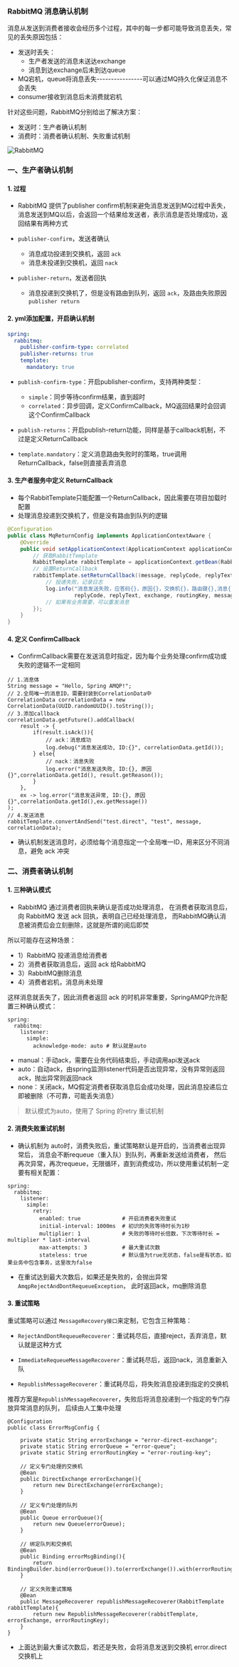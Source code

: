 ###  RabbitMQ 消息确认机制
消息从发送到消费者接收会经历多个过程，其中的每一步都可能导致消息丢失，常见的丢失原因包括：
* 发送时丢失：                  
  * 生产者发送的消息未送达exchange
  * 消息到达exchange后未到达queue
* MQ宕机，queue将消息丢失----------------可以通过MQ持久化保证消息不会丢失
* consumer接收到消息后未消费就宕机

针对这些问题，RabbitMQ分别给出了解决方案：

- 发送时：生产者确认机制
- 消费时：消费者确认机制、失败重试机制

![RabbitMQ](https://fgq233.github.io/imgs/other/rabbitMQ7.png)

### 一、生产者确认机制
#### 1. 过程
* RabbitMQ 提供了publisher confirm机制来避免消息发送到MQ过程中丢失，
消息发送到MQ以后，会返回一个结果给发送者，表示消息是否处理成功，返回结果有两种方式

* `publisher-confirm`，发送者确认
  * 消息成功投递到交换机，返回 `ack`
  * 消息未投递到交换机，返回 `nack`
* `publisher-return`，发送者回执
  * 消息投递到交换机了，但是没有路由到队列，返回 `ack`，及路由失败原因 `publisher return`
  
  
  
#### 2. yml添加配置，开启确认机制 
```yaml
spring:
  rabbitmq:
    publisher-confirm-type: correlated
    publisher-returns: true
    template:
      mandatory: true
```

* `publish-confirm-type`：开启publisher-confirm，支持两种类型：
  * `simple`：同步等待confirm结果，直到超时
  * `correlated`：异步回调，定义ConfirmCallback，MQ返回结果时会回调这个ConfirmCallback
  
* `publish-returns`：开启publish-return功能，同样是基于callback机制，不过是定义ReturnCallback

* `template.mandatory`：定义消息路由失败时的策略，true调用ReturnCallback，false则直接丢弃消息


#### 3. 生产者服务中定义 ReturnCallback
* 每个RabbitTemplate只能配置一个ReturnCallback，因此需要在项目加载时配置
* 处理消息投递到交换机了，但是没有路由到队列的逻辑

```java
@Configuration
public class MqReturnConfig implements ApplicationContextAware {
    @Override
    public void setApplicationContext(ApplicationContext applicationContext) throws BeansException {
        // 获取RabbitTemplate
        RabbitTemplate rabbitTemplate = applicationContext.getBean(RabbitTemplate.class);
        // 设置ReturnCallback
        rabbitTemplate.setReturnCallback((message, replyCode, replyText, exchange, routingKey) -> {
            // 投递失败，记录日志
            log.info("消息发送失败，应答码{}，原因{}，交换机{}，路由键{},消息{}",
                     replyCode, replyText, exchange, routingKey, message.toString());
            // 如果有业务需要，可以重发消息
        });
    }
}
```
 
#### 4. 定义 ConfirmCallback
* ConfirmCallback需要在发送消息时指定，因为每个业务处理confirm成功或失败的逻辑不一定相同

```
// 1.消息体
String message = "Hello, Spring AMQP!";
// 2.全局唯一的消息ID，需要封装到CorrelationData中
CorrelationData correlationData = new CorrelationData(UUID.randomUUID().toString());
// 3.添加callback
correlationData.getFuture().addCallback(
    result -> {
        if(result.isAck()){
            // ack：消息成功
            log.debug("消息发送成功, ID:{}", correlationData.getId());
        } else{
            // nack：消息失败
            log.error("消息发送失败, ID:{}, 原因{}",correlationData.getId(), result.getReason());
        }
    },
    ex -> log.error("消息发送异常, ID:{}, 原因{}",correlationData.getId(),ex.getMessage())
);
// 4.发送消息
rabbitTemplate.convertAndSend("test.direct", "test", message, correlationData);
```
  
* 确认机制发送消息时，必须给每个消息指定一个全局唯一ID，用来区分不同消息，避免 ack 冲突








### 二、消费者确认机制
#### 1. 三种确认模式
* RabbitMQ 通过消费者回执来确认是否成功处理消息，
在消费者获取消息后，向 RabbitMQ 发送 ack 回执，表明自己已经处理消息，
而RabbitMQ确认消息被消费后会立刻删除，这就是所谓的阅后即焚

所以可能存在这种场景：

* 1）RabbitMQ 投递消息给消费者
* 2）消费者获取消息后，返回 ack 给RabbitMQ
* 3）RabbitMQ删除消息
* 4）消费者宕机，消息尚未处理

这样消息就丢失了，因此消费者返回 ack 的时机非常重要，SpringAMQP允许配置三种确认模式：

```
spring:
  rabbitmq:
    listener:
      simple:
        acknowledge-mode: auto # 默认就是auto
```

* manual：手动ack，需要在业务代码结束后，手动调用api发送ack
* auto：自动ack，由spring监测listener代码是否出现异常，没有异常则返回ack，抛出异常则返回nack
* none：关闭ack，MQ假定消费者获取消息后会成功处理，因此消息投递后立即被删除（不可靠，可能丢失消息）

> 默认模式为auto，使用了 Spring 的retry 重试机制



#### 2. 消费失败重试机制
* 确认机制为 auto时，消费失败后，重试策略默认是开启的，当消费者出现异常后，
消息会不断requeue（重入队）到队列，再重新发送给消费者，
然后再次异常，再次requeue，无限循环，直到消费成功，所以使用重试机制一定要有相关配置：

```
spring:
  rabbitmq:
    listener:
      simple:
        retry:
          enabled: true             # 开启消费者失败重试
          initial-interval: 1000ms  # 初识的失败等待时长为1秒
          multiplier: 1             # 失败的等待时长倍数，下次等待时长 = multiplier * last-interval
          max-attempts: 3           # 最大重试次数
          stateless: true           # 默认值为true无状态，false是有状态，如果业务中包含事务，这里改为false
```
 
* 在重试达到最大次数后，如果还是失败的，会抛出异常 `AmqpRejectAndDontRequeueException`，
此时返回ack，mq删除消息



#### 3. 重试策略
重试策略可以通过 `MessageRecovery接口`来定制，它包含三种策略：

* `RejectAndDontRequeueRecoverer`：重试耗尽后，直接reject，丢弃消息，默认就是这种方式

* `ImmediateRequeueMessageRecoverer`：重试耗尽后，返回nack，消息重新入队

* `RepublishMessageRecoverer`：重试耗尽后，将失败消息投递到指定的交换机


推荐方案是`RepublishMessageRecoverer`，失败后将消息投递到一个指定的专门存放异常消息的队列，
后续由人工集中处理

```
@Configuration
public class ErrorMsgConfig {

    private static String errorExchange = "error-direct-exchange";
    private static String errorQueue = "error-queue";
    private static String errorRoutingKey = "error-routing-key";
    
    // 定义专门处理的交换机
    @Bean
    public DirectExchange errorExchange(){
        return new DirectExchange(errorExchange);
    }
    
    // 定义专门处理的队列
    @Bean
    public Queue errorQueue(){
        return new Queue(errorQueue);
    }

    // 绑定队列和交换机
    @Bean
    public Binding errorMsgBinding(){
        return BindingBuilder.bind(errorQueue()).to(errorExchange()).with(errorRoutingKey);
    }

    // 定义失败重试策略
    @Bean
    public MessageRecoverer republishMessageRecoverer(RabbitTemplate rabbitTemplate){
        return new RepublishMessageRecoverer(rabbitTemplate, errorExchange, errorRoutingKey);
    }
}
```
  
* 上面达到最大重试次数后，若还是失败，会将消息发送到交换机 error.direct 交换机上